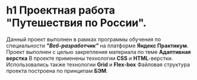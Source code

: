 # h1 Проектная работа "Путешествия по России".
Данный проект выполнен в рамках программы обучения по специальности **_"Веб-разработчик"_** на платформе **Яндекс Практикум**.
Проект выполнен с целью закрепления материала по теме **Адаптивная верстка**
В проекте применены технологии **CSS** и **HTML**-верстки.
Использовались также технологии **Grid** и **Flex-box**
Файловая структура проекта построена по принципам **БЭМ**.
